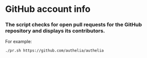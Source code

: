 # GitHub account info

### The script checks for open pull requests for the GitHub repository and displays its contributors.

For example: 
```shell
./pr.sh https://github.com/authelia/authelia

```

